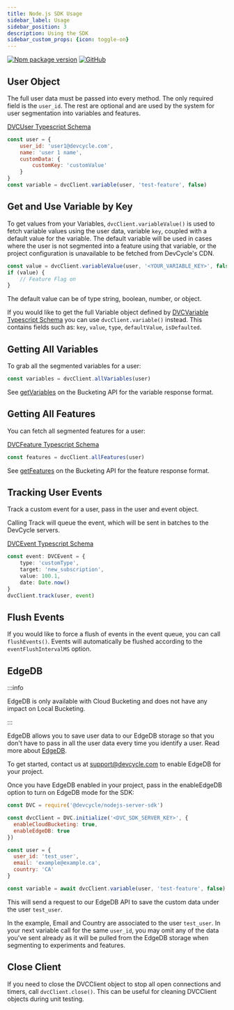 ```yaml
---
title: Node.js SDK Usage
sidebar_label: Usage
sidebar_position: 3
description: Using the SDK
sidebar_custom_props: {icon: toggle-on}
---
```


[![Npm package version](https://badgen.net/npm/v/@devcycle/nodejs-server-sdk)](https://www.npmjs.com/package/@devcycle/nodejs-server-sdk)
[![GitHub](https://img.shields.io/github/stars/devcyclehq/js-sdks.svg?style=social&label=Star&maxAge=2592000)](https://github.com/devcyclehq/js-sdks)

## User Object

The full user data must be passed into every method. The only required field is the `user_id`. 
The rest are optional and are used by the system for user segmentation into variables and features.

[DVCUser Typescript Schema](https://github.com/DevCycleHQ/js-sdks/blob/main/sdk/nodejs/src/models/user.ts#L16)

```javascript
const user = {
    user_id: 'user1@devcycle.com',
    name: 'user 1 name',
    customData: {
        customKey: 'customValue'
    }
}
const variable = dvcClient.variable(user, 'test-feature', false)
```

## Get and Use Variable by Key

To get values from your Variables, `dvcClient.variableValue()` is used to fetch variable values using the user data, 
variable `key`, coupled with a default value for the variable. The default variable will be used in cases where
the user is not segmented into a feature using that variable, or the project configuration is unavailable 
to be fetched from DevCycle's CDN. 

```javascript
const value = dvcClient.variableValue(user, '<YOUR_VARIABLE_KEY>', false)
if (value) {
    // Feature Flag on
}
```

The default value can be of type string, boolean, number, or object.

If you would like to get the full Variable object defined by [DVCVariable Typescript Schema](https://github.com/DevCycleHQ/js-sdks/blob/main/sdk/nodejs/src/types.ts#L95)
you can use `dvcClient.variable()` instead. This contains fields such as:
`key`, `value`, `type`, `defaultValue`, `isDefaulted`.

## Getting All Variables

To grab all the segmented variables for a user:

```javascript
const variables = dvcClient.allVariables(user)
```
See [getVariables](/bucketing-api/#operation/getVariables) on the Bucketing API for the variable response format.

## Getting All Features

You can fetch all segmented features for a user:

[DVCFeature Typescript Schema](https://github.com/DevCycleHQ/js-sdks/blob/main/sdk/nodejs/src/types.ts#L204)

```javascript
const features = dvcClient.allFeatures(user)
```
See [getFeatures](/bucketing-api/#operation/getFeatures) on the Bucketing API for the feature response format.

## Tracking User Events

Track a custom event for a user, pass in the user and event object.

Calling Track will queue the event, which will be sent in batches to the DevCycle servers.

[DVCEvent Typescript Schema](https://github.com/DevCycleHQ/js-sdks/blob/main/sdk/nodejs/src/types.ts#L177)

```typescript
const event: DVCEvent = {
    type: 'customType',
    target: 'new_subscription',
    value: 100.1,
    date: Date.now()
}
dvcClient.track(user, event)
```

## Flush Events

If you would like to force a flush of events in the event queue, you can call `flushEvents()`. 
Events will automatically be flushed according to the `eventFlushIntervalMS` option.

## EdgeDB
:::info

EdgeDB is only available with Cloud Bucketing and does not have any impact on Local Bucketing.

:::

EdgeDB allows you to save user data to our EdgeDB storage so that you don't have to pass in all the user data every time you identify a user. Read more about [EdgeDB](/home/feature-management/edgedb/what-is-edgedb).

To get started, contact us at support@devcycle.com to enable EdgeDB for your project.

Once you have EdgeDB enabled in your project, pass in the enableEdgeDB option to turn on EdgeDB mode for the SDK:

```javascript
const DVC = require('@devcycle/nodejs-server-sdk')

const dvcClient = DVC.initialize('<DVC_SDK_SERVER_KEY>', {
  enableCloudBucketing: true,
  enableEdgeDB: true
})

const user = {
  user_id: 'test_user',
  email: 'example@example.ca',
  country: 'CA'
}

const variable = await dvcClient.variable(user, 'test-feature', false)
```

This will send a request to our EdgeDB API to save the custom data under the user `test_user`.

In the example, Email and Country are associated to the user `test_user`. In your next variable call for the same `user_id`, you may omit any of the data you've sent already as it will be pulled from the EdgeDB storage when segmenting to experiments and features.

## Close Client

If you need to close the DVCClient object to stop all open connections and timers, call `dvcClient.close()`. 
This can be useful for cleaning DVCClient objects during unit testing.
